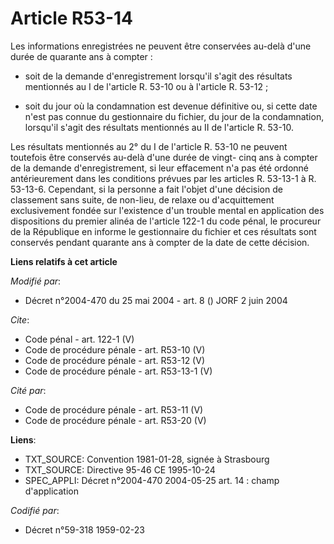 # Article R53-14

Les informations enregistrées ne peuvent être conservées au-delà d'une durée de quarante ans à compter :

- soit de la demande d'enregistrement lorsqu'il s'agit des résultats mentionnés au I de l'article R. 53-10 ou à l'article R.
53-12 ;

- soit du jour où la condamnation est devenue définitive ou, si cette date n'est pas connue du gestionnaire du fichier, du
jour de la condamnation, lorsqu'il s'agit des résultats mentionnés au II de l'article R. 53-10. 

Les résultats mentionnés au 2° du I de l'article R. 53-10 ne peuvent toutefois être conservés au-delà d'une durée de vingt-
cinq ans à compter de la demande d'enregistrement, si leur effacement n'a pas été ordonné antérieurement dans les conditions
prévues par les articles R. 53-13-1 à R. 53-13-6. Cependant, si la personne a fait l'objet d'une décision de classement sans
suite, de non-lieu, de relaxe ou d'acquittement exclusivement fondée sur l'existence d'un trouble mental en application des
dispositions du premier alinéa de l'article 122-1 du code pénal, le procureur de la République en informe le gestionnaire du
fichier et ces résultats sont conservés pendant quarante ans à compter de la date de cette décision.

**Liens relatifs à cet article**

_Modifié par_:

  - Décret n°2004-470 du 25 mai 2004 - art. 8 () JORF 2 juin 2004

_Cite_:

  - Code pénal - art. 122-1 (V)
  - Code de procédure pénale - art. R53-10 (V)
  - Code de procédure pénale - art. R53-12 (V)
  - Code de procédure pénale - art. R53-13-1 (V)

_Cité par_:

  - Code de procédure pénale - art. R53-11 (V)
  - Code de procédure pénale - art. R53-20 (V)

**Liens**:

  - TXT_SOURCE: Convention 1981-01-28, signée à Strasbourg
  - TXT_SOURCE: Directive 95-46 CE 1995-10-24
  - SPEC_APPLI: Décret n°2004-470 2004-05-25 art. 14 : champ d'application

_Codifié par_:

  - Décret n°59-318 1959-02-23
